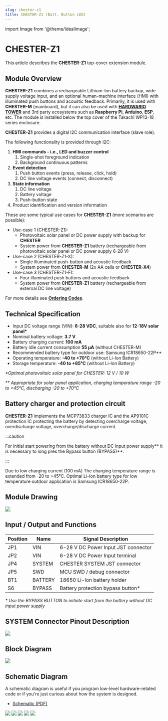 ```yaml
---
slug: chester-z1
title: CHESTER-Z1 (Batt. Button LED)
---
```

import Image from '@theme/IdealImage';

# CHESTER-Z1
This article describes the **CHESTER-Z1** top-cover extension module.

## Module Overview

**CHESTER-Z1** combines a rechargeable Lithium-Ion battery backup, wide supply voltage input, and an optional human-machine interface (HMI) with illuminated push buttons and acoustic feedback. Primarily, it is used with **CHESTER-M** (mainboard), but it can also be used with [**HARDWARIO TOWER**](../../tower) and 3rd party ecosystems such as **Raspberry Pi**, **Arduino**, **ESP**, etc. The module is installed below the top cover of the Takachi WP13-18 series enclosure.

**CHESTER-Z1** provides a digital I2C communication interface (slave role).

The following functionality is provided through I2C:

1. **HMI commands - i.e., LED and buzzer control**
   1. Single-shot foreground indication
   2. Background continuous patterns
2. **Event detection**
   1. Push button events (press, release, click, hold)
   2. DC line voltage events (connect, disconnect)
3. **State information**
   1. DC line voltage
   2. Battery voltage
   3. Push-button state
4. Product identification and version information

These are some typical use cases for **CHESTER-Z1** (more scenarios are possible):

* Use-case 1 (CHESTER-Z1):
  * Photovoltaic solar panel or DC power supply with backup for **CHESTER**
  * System power from **CHESTER-Z1** battery (rechargeable from photovoltaic solar panel or DC power supply 6-28 V)
* Use-case 2 (CHESTER-Z1-X):
  * Single illuminated push-button and acoustic feedback
  * System power from **CHESTER-M** (2x AA cells or **CHESTER-X4**)
* Use-case 3 (CHESTER-Z1-F):
  * Four illuminated push buttons and acoustic feedback
  * System power from **CHESTER-Z1** battery (rechargeable from external DC line voltage)

For more details see [**Ordering Codes**](../ordering-codes.md#chester-z).

## Technical Specification

* Input DC voltage range (VIN): **6-28 VDC**, suitable also for **12-18V solar panel\***
* Nominal battery voltage: **3.7 V**
* Battery charging current: **100 mA**
* Battery idle current consumption **55 μA** (without CHESTER-M)
* Recommended battery type for outdoor use: Samsung ICR18650-22P**
* Operating temperature: **-40 to +70°C** (without Li-Ion Battery)
* Storage temperature: **-40 to +85°C** (without Li-Ion Battery)

_\*Optimal photovoltaic solar panel for CHESTER: 12 V / 10 W_

_\** Appropriate for solar panel application, charging temperature range -20 to +45°C, discharging -20 to +70°C_

## Battery charger and protection circuit
**CHESTER-Z1** implements the MCP73833 charger IC and the AP9101C protection IC protecting the battery by detecting overcharge voltage, overdischarge voltage, overcharge/discharge current.

:::caution

For initial start powering from the battery without DC input power supply** it is necessary to long pres the Bypass button (BYPASS)**.

:::

Due to low charging current (100 mA) The charging temperature range is extended from -20 to +45°C. Optimal Li-Ion battery type for low temperature outdoor application is Samsung ICR18650-22P.

## Module Drawing

![](chester-z1.png)

## Input / Output and Functions

| Position | Name    | Signal Description                  |
| -------- | ------- | ----------------------------------- |
| JP1      | VIN     | 6-28 V DC Power Input JST connector |
| JP2      | VIN     | 6-28 V DC Power Input terminal      |
| JP4      | SYSTEM  | CHESTER SYSTEM JST connector        |
| JP5      | SWD     | MCU SWD / debug connector           |
| BT1      | BATTERY | 18650 Li-Ion battery holder         |
| S6       | BYPASS  | Battery protection bypass button*   |

_\* Use the BYPASS BUTTON to initiate start from the battery without DC input power supply_

## SYSTEM Connector Pinout Description

![](system.png)

## Block Diagram
![](chester-z-block-diagram.png)

## Schematic Diagram

A schematic diagram is useful if you program low-level hardware-related code or if you're just curious about how the system is designed.

- [Schematic (PDF)](schematics/hio-chester-z1-r2.1.pdf)

<!--
- [TODO Interactive PCB connector, part, testpoint and signal browser]
-->

![](schematics/hio-chester-z1-r2.1-1.png)
![](schematics/hio-chester-z1-r2.1-2.png)
![](schematics/hio-chester-z1-r2.1-3.png)
![](schematics/hio-chester-z1-r2.1-4.png)
![](schematics/hio-chester-z1-r2.1-5.png)
